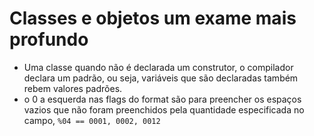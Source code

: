 # Classes e objetos um exame mais profundo

- Uma classe quando não é declarada um construtor, o compilador declara um padrão, ou seja, variáveis que são declaradas
  também rebem valores padrões.
- o 0 a esquerda nas flags do format são para preencher os espaços vazios que não foram preenchidos pela quantidade
  especificada no campo, `%04 == 0001, 0002, 0012`